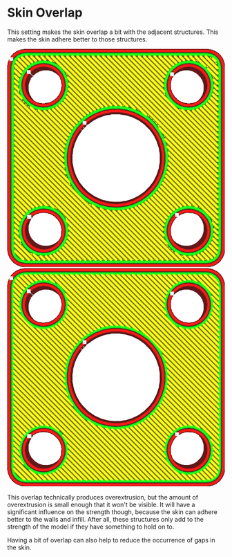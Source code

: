 Skin Overlap
====
This setting makes the skin overlap a bit with the adjacent structures. This makes the skin adhere better to those structures.

![No overlap](../images/skin_overlap_none.png)
![Some overlap](../images/skin_overlap_20.png)

This overlap technically produces overextrusion, but the amount of overextrusion is small enough that it won't be visible. It will have a significant influence on the strength though, because the skin can adhere better to the walls and infill. After all, these structures only add to the strength of the model if they have something to hold on to.

Having a bit of overlap can also help to reduce the occurrence of gaps in the skin.
